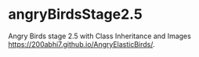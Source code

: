 # angryBirdsStage2.5
Angry Birds stage 2.5 with Class Inheritance and Images
 https://200abhi7.github.io/AngryElasticBirds/.
